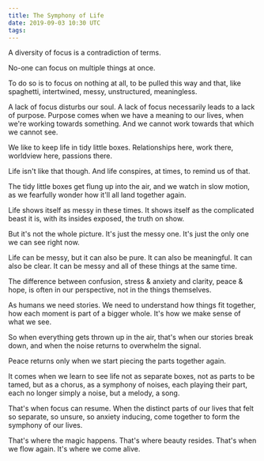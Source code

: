 ```yaml
---
title: The Symphony of Life
date: 2019-09-03 10:30 UTC
tags:
---
```


A diversity of focus is a contradiction of terms.

No-one can focus on multiple things at once.

To do so is to focus on nothing at all, to be pulled this way and that, like
spaghetti, intertwined, messy, unstructured, meaningless.

A lack of focus disturbs our soul. A lack of focus necessarily leads to a lack
of purpose. Purpose comes when we have a meaning to our lives, when we're
working towards something. And we cannot work towards that which we cannot see.

We like to keep life in tidy little boxes. Relationships here, work there,
worldview here, passions there.

Life isn't like that though. And life conspires, at times, to remind us of
that.

The tidy little boxes get flung up into the air, and we watch in slow motion,
as we fearfully wonder how it'll all land together again.

Life shows itself as messy in these times. It shows itself as the complicated
beast it is, with its insides exposed, the truth on show.

But it's not the whole picture. It's just the messy one. It's just the only one
we can see right now.

Life can be messy, but it can also be pure. It can also be meaningful. It can
also be clear. It can be messy and all of these things at the same time.

The difference between confusion, stress &amp; anxiety and clarity, peace &amp;
hope, is often in our perspective, not in the things themselves.

As humans we need stories. We need to understand how things fit together, how
each moment is part of a bigger whole. It's how we make sense of what we see.

So when everything gets thrown up in the air, that's when our stories break
down, and when the noise returns to overwhelm the signal.

Peace returns only when we start piecing the parts together again.

It comes when we learn to see life not as separate boxes, not as parts to be
tamed, but as a chorus, as a symphony of noises, each playing their part, each
no longer simply a noise, but a melody, a song.

That's when focus can resume. When the distinct parts of our lives that felt so
separate, so unsure, so anxiety inducing, come together to form the symphony of
our lives.

That's where the magic happens. That's where beauty resides. That's when we
flow again. It's where we come alive.
